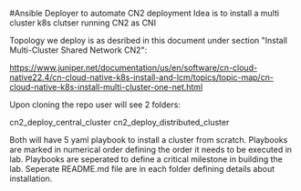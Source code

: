 #Ansible Deployer to automate CN2 deployment 
Idea is to install a multi cluster k8s clutser running CN2 as CNI

Topology we deploy is as desribed in this document under section "Install Multi-Cluster Shared Network CN2": 

https://www.juniper.net/documentation/us/en/software/cn-cloud-native22.4/cn-cloud-native-k8s-install-and-lcm/topics/topic-map/cn-cloud-native-k8s-install-multi-cluster-one-net.html

Upon cloning the repo user will see 2 folders: 

cn2_deploy_central_cluster
cn2_deploy_distributed_cluster

Both will have 5 yaml playbook to install a cluster from scratch.
Playbooks are marked in numerical order defining the order it needs to be executed in lab.
Playbooks are seperated to define a critical milestone in building the lab.
Seperate README.md file are in each folder defining details about installation.



